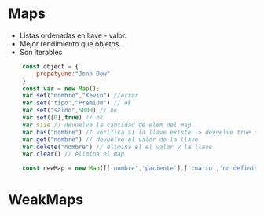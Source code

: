 # Maps

- Listas ordenadas en llave - valor.
- Mejor rendimiento que objetos.
- Son iterables

```javascript
    const object = {
        propetyuno:"Jonh Dow"
    }
	const var = new Map();
    var.set("nombre","Kevin") //error
    var.set("tipo","Premium") // ok
    var.set("saldo",5000) // ok
    var.set([0],true) // ok
    var.size // devuelve la cantidad de elem del map
    var.has("nombre") // verifica si la llave existe -> devuelve true or false
    var.get("nombre") // devuelve el valor de la llave
    var.delete("nombre") // elimina el el valor y la llave
    var.clear() // elimina el map

    const newMap = new Map([['nombre','paciente'],['cuarto','no definido']])

```

# WeakMaps
